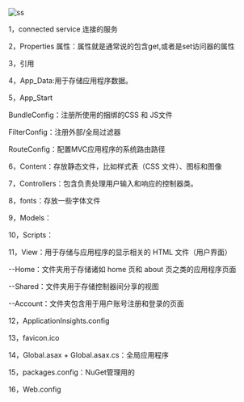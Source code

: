 ![ss](https://i.imgur.com/3znwo9j.png)


1，connected service
连接的服务

2，Properties
属性：属性就是通常说的包含get,或者是set访问器的属性

3，引用

4，App_Data:用于存储应用程序数据。

5，App_Start

BundleConfig：注册所使用的捆绑的CSS 和 JS文件

FilterConfig：注册外部/全局过滤器

RouteConfig：配置MVC应用程序的系统路由路径

6，Content：存放静态文件，比如样式表（CSS 文件）、图标和图像

7，Controllers：包含负责处理用户输入和响应的控制器类。

8，fonts：存放一些字体文件

9，Models：

10，Scripts：

11，View：用于存储与应用程序的显示相关的 HTML 文件（用户界面）

--Home：文件夹用于存储诸如 home 页和 about 页之类的应用程序页面

--Shared：文件夹用于存储控制器间分享的视图

--Account：文件夹包含用于用户账号注册和登录的页面

12，ApplicationInsights.config

13，favicon.ico

14，Global.asax + Global.asax.cs：全局应用程序

15，packages.config：NuGet管理用的

16，Web.config

